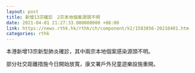 ```yaml
---
layout: post
title: 新增13宗確診　2宗本地個案源頭不明
date: 2021-04-01 21:27:33.000000000 +08:00
link: https://news.rthk.hk/rthk/ch/component/k2/1583856-20210401.htm
categories: rthk
---
```


本港新增13宗新型肺炎確診，其中兩宗本地個案感染源頭不明。

部分社交距離措施今日開始放寬，康文署戶外兒童遊樂設施重開。
